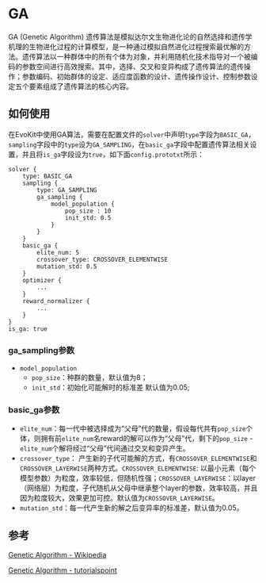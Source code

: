 # GA 

GA (Genetic Algorithm) 遗传算法是模拟达尔文生物进化论的自然选择和遗传学机理的生物进化过程的计算模型，是一种通过模拟自然进化过程搜索最优解的方法。遗传算法以一种群体中的所有个体为对象，并利用随机化技术指导对一个被编码的参数空间进行高效搜索。其中，选择、交叉和变异构成了遗传算法的遗传操作；参数编码、初始群体的设定、适应度函数的设计、遗传操作设计、控制参数设定五个要素组成了遗传算法的核心内容。

## 如何使用
在EvoKit中使用GA算法，需要在配置文件的`solver`中声明`type`字段为`BASIC_GA`，`sampling`字段中的`type`设为`GA_SAMPLING`，在`basic_ga`字段中配置遗传算法相关设置，并且将`is_ga`字段设为`true`，如下面`config.prototxt`所示：
```
solver {
    type: BASIC_GA
    sampling {
        type: GA_SAMPLING
        ga_sampling {
            model_population {
                pop_size : 10
                init_std: 0.5
            }
        }
    }
    basic_ga {
        elite_num: 5
        crossover_type: CROSSOVER_ELEMENTWISE
        mutation_std: 0.5
    }
    optimizer {
        ...
    }
    reward_normalizer {
        ...
    }
}
is_ga: true
```

### ga_sampling参数
- `model_population`
  - `pop_size`：种群的数量，默认值为8；
  - `init_std`：初始化可能解时的标准差 默认值为0.05;

### basic_ga参数
- `elite_num`：每一代中被选择成为“父母”代的数量，假设每代共有`pop_size`个体，则拥有前`elite_num`名reward的解可以作为“父母”代，剩下的`pop_size` - `elite_num`个解将经过“父母”代间通过交叉和变异产生。
- `crossover_type`： 产生新的子代可能解的方式，有`CROSSOVER_ELEMENTWISE`和`CROSSOVER_LAYERWISE`两种方式。`CROSSOVER_ELEMENTWISE`: 以最小元素（每个模型参数）为粒度，效率较低，但随机性强；`CROSSOVER_LAYERWISE`：以layer（网络层）为粒度，子代随机从父母中继承整个layer的参数，效率较高，并且因为粒度较大，效果更加可控。默认值为`CROSSOVER_LAYERWISE`。
- `mutation_std`：每一代产生新的解之后变异率的标准差，默认值为0.05。

## 参考
[Genetic Algorithm - Wikipedia](https://en.wikipedia.org/wiki/Genetic_algorithm)

[Genetic Algorithm - tutorialspoint](https://www.tutorialspoint.com/genetic_algorithms/genetic_algorithms_introduction.htm)
